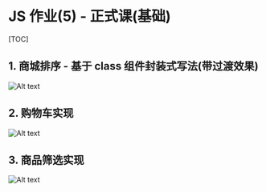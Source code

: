 # JS 作业(5) - 正式课(基础)
[TOC]

## 1. 商城排序 - 基于 class 组件封装式写法(带过渡效果)
![Alt text](./GIF.gif)

## 2. 购物车实现
![Alt text](./GIF.gif)

## 3. 商品筛选实现

![Alt text](./GIF.gif)

